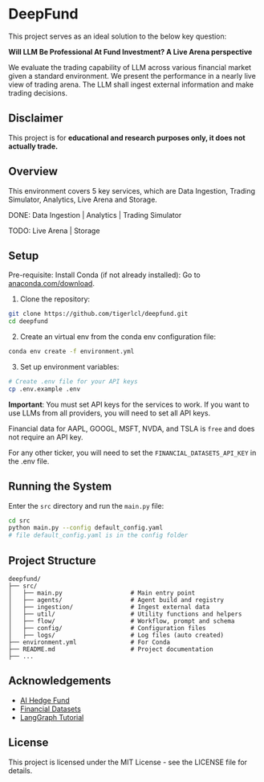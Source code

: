 # DeepFund

This project serves as an ideal solution to the below key question:

**Will LLM Be Professional At Fund Investment? A Live Arena perspective**

We evaluate the trading capability of LLM across various financial market given a standard environment. We present the performance in a nearly live view of trading arena. The LLM shall ingest external information and make trading decisions. 


## Disclaimer

This project is for **educational and research purposes only, it does not actually trade.** 


## Overview
This environment covers 5 key services, which are Data Ingestion, Trading Simulator, Analytics, Live Arena and Storage.

DONE: Data Ingestion | Analytics | Trading Simulator

TODO: Live Arena | Storage



## Setup
Pre-requisite: Install Conda (if not already installed): Go to [anaconda.com/download](https://www.anaconda.com/download/).

1. Clone the repository:
```bash
git clone https://github.com/tigerlcl/deepfund.git
cd deepfund
```

2. Create an virtual env from the conda env configuration file:
```bash
conda env create -f environment.yml
```

3. Set up environment variables:
```bash
# Create .env file for your API keys
cp .env.example .env
```

**Important**: You must set API keys for the services to work.  If you want to use LLMs from all providers, you will need to set all API keys.

Financial data for AAPL, GOOGL, MSFT, NVDA, and TSLA is `free` and does not require an API key.

For any other ticker, you will need to set the `FINANCIAL_DATASETS_API_KEY` in the .env file.


## Running the System
Enter the `src` directory and run the `main.py` file:
```bash
cd src
python main.py --config default_config.yaml
# file default_config.yaml is in the config folder
```

<!-- **Example Output:** -->


## Project Structure 
```
deepfund/
├── src/
│   ├── main.py                   # Main entry point
│   ├── agents/                   # Agent build and registry
│   ├── ingestion/                # Ingest external data
│   ├── util/                     # Utility functions and helpers
│   ├── flow/                     # Workflow, prompt and schema
│   ├── config/                   # Configuration files
│   ├── logs/                     # Log files (auto created)
├── environment.yml               # For Conda
├── README.md                     # Project documentation
├── ...
```


## Acknowledgements
- [AI Hedge Fund](https://github.com/virattt/ai-hedge-fund)
- [Financial Datasets](https://financialdatasets.ai/)
- [LangGraph Tutorial](https://langchain-ai.github.io/langgraph/tutorials/workflows)

## License
This project is licensed under the MIT License - see the LICENSE file for details.
